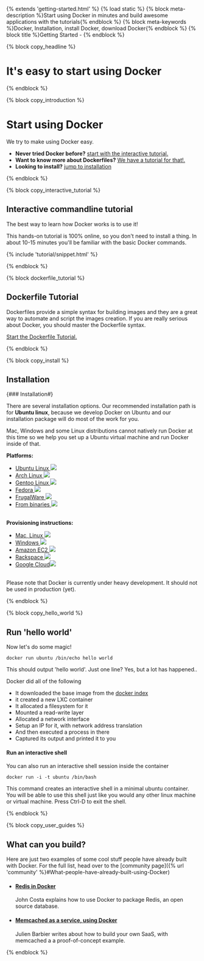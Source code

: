 {% extends 'getting-started.html' %}
{% load static %}
{% block meta-description %}Start using Docker in minutes and build awesome applications with the tutorials{% endblock %}
{% block meta-keywords %}Docker, Installation, install Docker, download Docker{% endblock %}
{% block title %}Getting Started - {% endblock %}


{% block copy_headline %}
# It's easy to start using Docker #
{% endblock %}


{% block copy_introduction %}

# Start using Docker
We try to make using Docker easy.

* **Never tried Docker before?** <a href="#h_tutorial">start with the interactive tutorial.</a>
* **Want to know more about Dockerfiles?** <a href="#h_tutorial">We have a tutorial for that!.</a>
* **Looking to install?** <a href="#h_installation">jump to installation</a>

{% endblock %}

{% block copy_interactive_tutorial %}
## <a id="h_tutorial"></a>Interactive commandline tutorial

The best way to learn how Docker works is to use it!

This hands-on tutorial is 100% online, so you don't need to install a thing. In about 10-15 minutes you'll be familiar with the basic
    Docker commands.


{% include 'tutorial/snippet.html' %}

{% endblock %}

{% block dockerfile_tutorial %}

## <a id="h_dockerfile_tutorial"></a>Dockerfile Tutorial

Dockerfiles provide a simple syntax for building images and they are a great way to automate and script the images creation. If you are really serious about Docker, you should master the Dockerfile syntax.

 <a href="/learn/dockerfile" class="btn btn-primary secondary-action-button">Start the Dockerfile Tutorial.</a>




{% endblock %}

{% block copy_install %}

## <a id="h_installation"></a>Installation
{### Installation#}

There are several installation options. Our recommended installation path is for **Ubuntu linux**,
    because we develop Docker on Ubuntu and our installation package will do most of the work for you.

Mac, Windows and some Linux distributions cannot natively run Docker at this time so we help you set up a
    Ubuntu virtual machine and run Docker inside of that.

**Platforms:**
<ul class="option-chooser-blocks">
    <a href="http://docs.docker.io/en/latest/installation/ubuntulinux/" target="_blank"><li>Ubuntu Linux <img src="{% static 'img/platform-logos/ubuntu.png' %}"> </li></a>
    <a href="http://docs.docker.io/en/latest/installation/archlinux/" target="_blank"><li>Arch Linux <img src="{% static 'img/platform-logos/archlinux.png' %}"> </li></a>
    <a href="http://docs.docker.io/en/latest/installation/gentoolinux/" target="_blank"><li>Gentoo Linux <img src="{% static 'img/platform-logos/gentoolinux.png' %}"> </li></a>
    <a href="http://docs.docker.io/en/latest/installation/fedora/" target="_blank"><li>Fedora <img src="{% static 'img/platform-logos/fedora.png' %}"> </li></a>
    <a href="http://docs.docker.io/en/latest/installation/frugalware/" target="_blank"><li>FrugalWare <img src="{% static 'img/platform-logos/frugalware.png' %}"> </li></a>
    <a href="http://docs.docker.io/en/latest/installation/binaries/" target="_blank"><li>From binaries <img src="{% static 'img/platform-logos/binaries.png' %}"> </li></a>
    <br style="clear: both">
</ul>

**Provisioning instructions:**
<ul class="option-chooser-blocks">
    <a href="http://docs.docker.io/en/latest/installation/vagrant/" target="_blank"><li>Mac, Linux <img src="{% static 'img/platform-logos/mac-linux.png' %}">  </li></a>
    <a href="http://docs.docker.io/en/latest/installation/windows/" target="_blank"><li>Windows <img src="{% static 'img/platform-logos/windows.png' %}"> </li></a>
    <a href="http://docs.docker.io/en/latest/installation/amazon/" target="_blank"><li>Amazon EC2 <img src="{% static 'img/platform-logos/amazonaws.png' %}"> </li></a>
    <a href="http://docs.docker.io/en/latest/installation/rackspace/" target="_blank"><li>Rackspace <img src="{% static 'img/platform-logos/rackspace.png' %}"> </li></a>
    <a href="http://docs.docker.io/en/latest/installation/google/" target="_blank"><li>Google Cloud<img src="{% static 'img/platform-logos/google-compute-engine.png' %}"></li></a>
    <br style="clear: both">
</ul>

Please note that Docker is currently under heavy development. It should not be used in production (yet).

{% endblock %}


{% block copy_hello_world %}
## Run 'hello world'

Now let's do some magic!

    docker run ubuntu /bin/echo hello world

This should output 'hello world'. Just one line? Yes, but a lot has happened..

Docker did all of the following

* It downloaded the base image from the [docker index](https://index.docker.io)
* it created a new LXC container
* It allocated a filesystem for it
* Mounted a read-write layer
* Allocated a network interface
* Setup an IP for it, with network address translation
* And then executed a process in there
* Captured its output and printed it to you

#### Run an interactive shell

You can also run an interactive shell session inside the container

    docker run -i -t ubuntu /bin/bash

This command creates an interactive shell in a minimal ubuntu container. You will be able to use this shell just like
    you would any other linux machine or virtual machine. Press Ctrl-D to exit the shell.

{% endblock %}

{% block copy_user_guides %}

## What can you build?

Here are just two examples of some cool stuff people have already built with Docker. For the full list, head
    over to the [community page]({% url 'community' %}#What-people-have-already-built-using-Docker)

* #### [Redis in Docker](http://www.johnmcostaiii.net/2013/installing-redis-on-docker/)
    John Costa explains how to use Docker to package Redis, an open source database.

* #### [Memcached as a service, using Docker](http://www.slideshare.net/julienbarbier42/building-a-saas-using-docker)
    Julien Barbier writes about how to build your own SaaS, with memcached a a proof-of-concept example.


{% endblock %}
